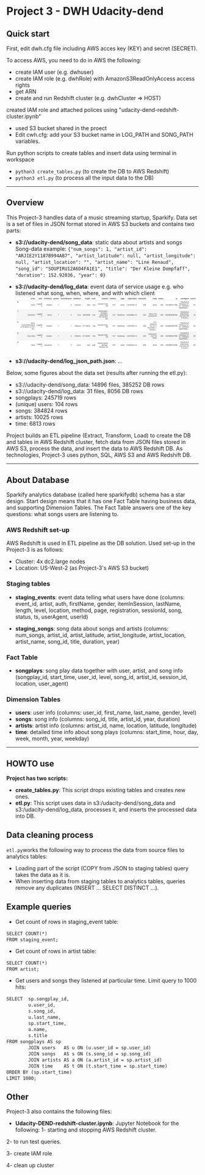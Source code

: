 # Project 3 - DWH Udacity-dend 


## Quick start

First, edit dwh.cfg file including AWS acces key (KEY) and secret (SECRET).

To access AWS, you need to do in AWS the following:

* create IAM user (e.g. dwhuser)
* create IAM role (e.g. dwhRole) with AmazonS3ReadOnlyAccess access rights
* get ARN
* create and run Redshift cluster (e.g. dwhCluster => HOST)

created IAM role and attached polices using "udacity-dend-redshift-cluster.ipynb"

* used S3 bucket shared in the proect
* Edit cwh.cfg: add your S3 bucket name in LOG_PATH and SONG_PATH variables.

Run python scripts to create tables and insert data using terminal in workspace

* `python3 create_tables.py` (to create the DB to AWS Redshift)
* `python3 etl.py` (to process all the input data to the DB)

---

## Overview

This Project-3 handles data of a music streaming startup, Sparkify. Data set is a set of files in JSON format stored in AWS S3 buckets and contains two parts:

* **s3://udacity-dend/song_data**: static data about artists and songs
  Song-data example:
  `{"num_songs": 1, "artist_id": "ARJIE2Y1187B994AB7", "artist_latitude": null, "artist_longitude": null, "artist_location": "", "artist_name": "Line Renaud", "song_id": "SOUPIRU12A6D4FA1E1", "title": "Der Kleine Dompfaff", "duration": 152.92036, "year": 0}`

* **s3://udacity-dend/log_data**: event data of service usage e.g. who listened what song, when, where, and with which client
  ![Log-data example (log-data/2018/11/2018-11-12-events.json)](./log-data.png)
* **s3://udacity-dend/log_json_path.json**: ...

Below, some figures about the data set (results after running the etl.py):

* s3://udacity-dend/song_data: 14896 files, 385252 DB rows
* s3://udacity-dend/log_data: 31 files, 8056 DB rows
* songplays: 245719 rows
* (unique) users: 104 rows
* songs: 384824 rows
* artists: 10025 rows
* time: 6813 rows

Project builds an ETL pipeline (Extract, Transform, Load) to create the DB and tables in AWS Redshift cluster, fetch data from JSON files stored in AWS S3, process the data, and insert the data to AWS Redshift DB. As technologies, Project-3 uses python, SQL, AWS S3 and AWS Redshift DB.

---

## About Database

Sparkify analytics database (called here sparkifydb) schema has a star design. Start design means that it has one Fact Table having business data, and supporting Dimension Tables. The Fact Table answers one of the key questions: what songs users are listening to. 

### AWS Redshift set-up

AWS Redshift is used in ETL pipeline as the DB solution. Used set-up in the Project-3 is as follows:

* Cluster: 4x dc2.large nodes
* Location: US-West-2 (as Project-3's AWS S3 bucket)

### Staging tables

* **staging_events**: event data telling what users have done (columns: event_id, artist, auth, firstName, gender, itemInSession, lastName, length, level, location, method, page, registration, sessionId, song, status, ts, userAgent, userId)

* **staging_songs**: song data about songs and artists (columns: num_songs, artist_id, artist_latitude, artist_longitude, artist_location, artist_name, song_id, title, duration, year)

### Fact Table

* **songplays**: song play data together with user, artist, and song info (songplay_id, start_time, user_id, level, song_id, artist_id, session_id, location, user_agent)

### Dimension Tables

* **users**: user info (columns: user_id, first_name, last_name, gender, level)
* **songs**: song info (columns: song_id, title, artist_id, year, duration)
* **artists**: artist info (columns: artist_id, name, location, latitude, longitude)
* **time**: detailed time info about song plays (columns: start_time, hour, day, week, month, year, weekday)

---

## HOWTO use

**Project has two scripts:**

* **create_tables.py**: This script drops existing tables and creates new ones.
* **etl.py**: This script uses data in s3:/udacity-dend/song_data and s3:/udacity-dend/log_data, processes it, and inserts the processed data into DB.

## Data cleaning process

`etl.py`works the following way to process the data from source files to analytics tables:

* Loading part of the script (COPY from JSON to staging tables) query takes the data as it is.
* When inserting data from staging tables to analytics tables, queries remove any duplicates (INSERT ... SELECT DISTINCT ...).

## Example queries
* Get count of rows in staging_event table:

```
SELECT COUNT(*)
FROM staging_event;
```

* Get count of rows in artist table:

```
SELECT COUNT(*)
FROM artist;
```

* Get users and songs they listened at particular time. Limit query to 1000 hits:

```
SELECT  sp.songplay_id,
        u.user_id,
        s.song_id,
        u.last_name,
        sp.start_time,
        a.name,
        s.title
FROM songplays AS sp
        JOIN users   AS u ON (u.user_id = sp.user_id)
        JOIN songs   AS s ON (s.song_id = sp.song_id)
        JOIN artists AS a ON (a.artist_id = sp.artist_id)
        JOIN time    AS t ON (t.start_time = sp.start_time)
ORDER BY (sp.start_time)
LIMIT 1000;
```


## Other

Project-3 also contains the following files:

* **Udacity-DEND-redshift-cluster.ipynb**: Jupyter Notebook for the following:
1- starting and stopping AWS Redshift cluster. 

2- to run test queries.

3- create IAM role

4- clean up cluster
